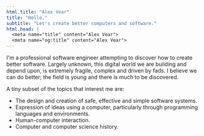 ```yaml
---
html.title: "Alex Vear"
title: "Hello,"
subtitle: "Let's create better computers and software."
html.head: |
  <meta name="title" content="Alex Vear">
  <meta name="og:title" content="Alex Vear">
---
```


I'm a professional software engineer attempting to discover how to create
better software.  Largely unknown, this digital world we are building and
depend upon, is extremely fragile, complex and driven by fads.  I believe we
can do better; the field is young and there is much to be discovered.

A tiny subset of the topics that interest me are:

- The design and creation of safe, effective and simple software systems.
- Expression of ideas using a computer, particularly through programming
  languages and environments.
- Human-computer interaction.
- Computer and computer science history.
